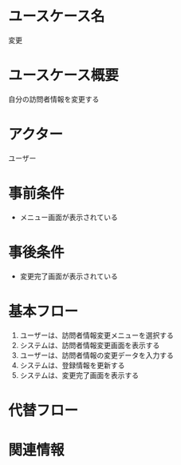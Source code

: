 # ユースケース名

変更

# ユースケース概要

自分の訪問者情報を変更する

# アクター

ユーザー

# 事前条件

- メニュー画面が表示されている

# 事後条件

- 変更完了画面が表示されている

# 基本フロー

1. ユーザーは、訪問者情報変更メニューを選択する
2. システムは、訪問者情報変更画面を表示する
3. ユーザーは、訪問者情報の変更データを入力する
4. システムは、登録情報を更新する
5. システムは、変更完了画面を表示する

# 代替フロー

# 関連情報
